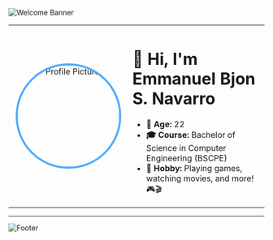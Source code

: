 <!-- Banner -->
![Welcome Banner](https://capsule-render.vercel.app/api?type=wave&color=0:4facfe,100:00f2fe&height=200&section=header&text=Welcome%20to%20My%20GitHub!&fontSize=40&fontColor=ffffff&animation=fadeIn)

<table>
<tr>
<td width="220" align="center">
  <img src="https://i.imgur.com/B3vMiBu.jpeg" alt="Profile Picture" width="200" style="border-radius: 50%; border: 4px solid #4facfe;">
</td>
<td>

# 👋 Hi, I'm Emmanuel Bjon S. Navarro

- **📅 Age:** 22  
- **🎓 Course:** Bachelor of Science in Computer Engineering (BSCPE)  
- **🎯 Hobby:** Playing games, watching movies, and more! 🎮🎬  

</td>
</tr>
</table>

---

<!-- Footer Banner -->
![Footer](https://capsule-render.vercel.app/api?type=wave&color=0:00f2fe,100:4facfe&height=150&section=footer)
